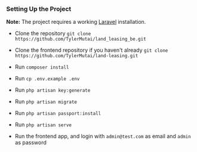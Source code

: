 ### Setting Up the Project

**Note:** The project requires a working [Laravel](https://laravel.com/) installation.

- Clone the repository `git clone https://github.com/TylerMutai/land_leasing_be.git`

- Clone the frontend repository if you haven't already `git clone https://github.com/TylerMutai/land-leasing.git`

- Run `composer install`

- Run `cp .env.example .env`

- Run `php artisan key:generate`

- Run `php artisan migrate`

- Run `php artisan passport:install`

- Run `php artisan serve`

- Run the frontend app, and login with `admin@test.com` as email and `admin` as password
